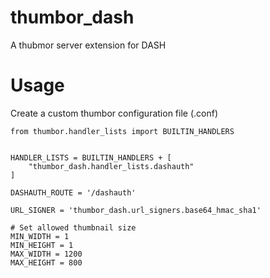 # thumbor_dash
A thubmor server extension for DASH
# Usage

Create a custom thumbor configuration file (.conf)

````
from thumbor.handler_lists import BUILTIN_HANDLERS


HANDLER_LISTS = BUILTIN_HANDLERS + [
    "thumbor_dash.handler_lists.dashauth"
]

DASHAUTH_ROUTE = '/dashauth'

URL_SIGNER = 'thumbor_dash.url_signers.base64_hmac_sha1'

# Set allowed thumbnail size
MIN_WIDTH = 1 
MIN_HEIGHT = 1
MAX_WIDTH = 1200
MAX_HEIGHT = 800
````
